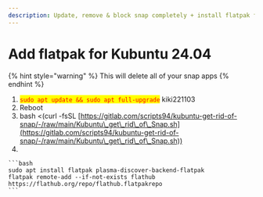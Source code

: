```yaml
---
description: Update, remove & block snap completely + install flatpak for Discover store
---
```


# Add flatpak for Kubuntu 24.04

{% hint style="warning" %}
This will delete all of your snap apps
{% endhint %}

1. <mark style="color:red;">`sudo apt update && sudo apt full-upgrade`</mark> kiki221103
2. Reboot
3. bash <(curl -fsSL [https://gitlab.com/scripts94/kubuntu-get-rid-of-snap/-/raw/main/Kubuntu\_get\_rid\_of\_Snap.sh](https://gitlab.com/scripts94/kubuntu-get-rid-of-snap/-/raw/main/Kubuntu\_get\_rid\_of\_Snap.sh))
4.

    ```bash
    sudo apt install flatpak plasma-discover-backend-flatpak
    flatpak remote-add --if-not-exists flathub https://flathub.org/repo/flathub.flatpakrepo
    ```
